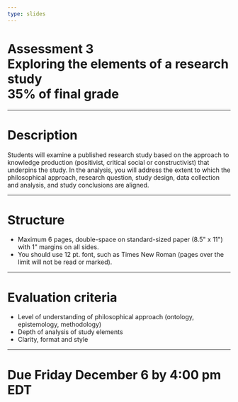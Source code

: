 ```yaml
---
type: slides
---
```


# Assessment 3<br>Exploring the elements of a research study<br>35% of final grade

---
# Description

Students will examine a published research study based on the approach to knowledge production (positivist, critical social or constructivist) that underpins the study. In the analysis, you will address the extent to which the philosophical approach, research question, study design, data collection and analysis, and study conclusions are aligned. 

---

# Structure


- Maximum 6 pages, double-space on standard-sized paper (8.5" x 11") with 1" margins on all sides. 
- You should use 12 pt. font, such as Times New Roman (pages over the limit will not be read or marked).

---

# Evaluation criteria

-	Level of understanding of philosophical approach (ontology, epistemology, methodology) 
-	Depth of analysis of study elements 
-	Clarity, format and style

---

# Due Friday December 6 by 4:00 pm EDT
